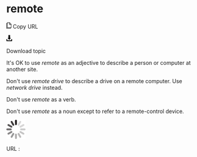 # remote

![Copy URL](media/remote/Copy.png)
Copy URL

![Download](media/remote/Download.png)

Download topic

It's OK to use *remote* as an adjective to describe a person or computer at another site. 

Don't use *remote drive* to describe a drive on a remote computer. Use *network drive* instead.

Don't use *remote* as a verb.

Don't use *remote* as a noun except to refer to a remote-control device.

![In progress](media/remote/activity-large.gif)

URL :
